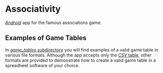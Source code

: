 #   Associativity

[*Android*](http://android.com/) app for the famous associations game.

##  Examples of Game Tables

In [*game_tables* subdirectory](game_tables) you will find examples of a valid game table in various file formats. Although the app accepts only the [*CSV* table](http://en.wikipedia.org/wiki/Comma-separated_values), other formats are provided to demonstrate how to create a valid game table in a spreadheet software of your choice.
